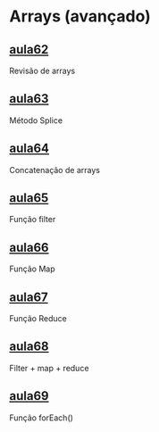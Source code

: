 # Arrays (avançado)

## [aula62](aula62/)

Revisão de arrays

## [aula63](aula63/)

Método Splice

## [aula64](aula64/)

Concatenação de arrays

## [aula65](aula65/)

Função filter

## [aula66](aula66/)

Função Map

## [aula67](aula67/)

Função Reduce

## [aula68](aula68/)

Filter + map + reduce

## [aula69](aula69/)

Função forEach()
